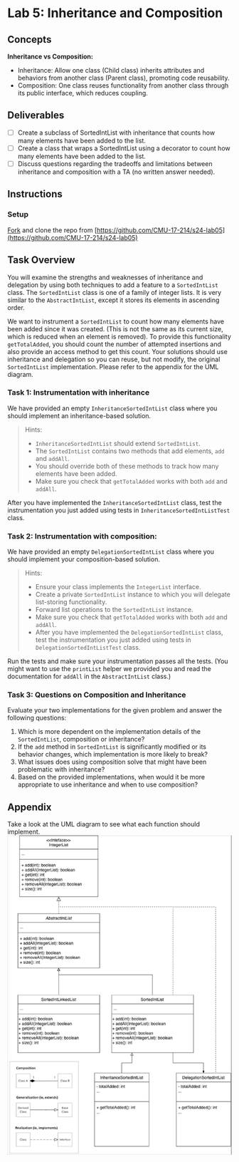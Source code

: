 # Lab 5: Inheritance and Composition

## Concepts
**Inheritance vs Composition:**
+ Inheritance: Allow one class (Child class) inherits attributes and behaviors from another class (Parent class), promoting code reusability.
+ Composition: One class reuses functionality from another class through its public interface, which reduces coupling. 

## Deliverables
- [ ] Create a subclass of SortedIntList with inheritance that counts how many elements have been added to the list. 
- [ ] Create a class that wraps a SortedIntList using a decorator to count how many elements have been added to the list.
- [ ] Discuss questions regarding the tradeoffs and limitations between inheritance and composition with a TA (no written answer needed).

## Instructions

### Setup
<u>Fork</u> and clone the repo from [https://github.com/CMU-17-214/s24-lab05](https://github.com/CMU-17-214/s24-lab05)

## Task Overview
You will examine the strengths and weaknesses of inheritance and delegation by using both techniques to add a feature to a ```SortedIntList``` class. The ```SortedIntList``` class is one of a family of integer lists. It is very similar to the  ```AbstractIntList```, except it stores its elements in ascending order.

We want to instrument a ```SortedIntList``` to count how many elements have been added since it was created. (This is not the same as its current size, which is reduced when an element is removed). To provide this functionality ```getTotalAdded```, you should count the number of attempted insertions and also provide an access method to get this count. Your solutions should use inheritance and delegation so you can reuse, but not modify, the original ```SortedIntList``` implementation. Please refer to the appendix for the UML diagram. 


### Task 1: Instrumentation with inheritance
We have provided an empty ```InheritanceSortedIntList``` class where you should implement an inheritance-based solution. 
    
> Hints: 
> + ```InheritanceSortedIntList``` should extend ```SortedIntList```. 
> + The ```SortedIntList``` contains two methods that add elements, ```add``` and ```addAll```. 
> + You should override both of these methods to track how many elements have been added.
> + Make sure you check that ```getTotalAdded``` works with both ```add``` and ```addAll```.

After you have implemented the ```InheritanceSortedIntList``` class, test the instrumentation you just added using tests in ```InheritanceSortedIntListTest``` class. 

### Task 2: Instrumentation with composition:
We have provided an empty ```DelegationSortedIntList``` class where you should implement your composition-based solution.

> Hints: 
> + Ensure your class implements the ```IntegerList``` interface.
> + Create a private ```SortedIntList``` instance to which you will delegate list-storing functionality.
> + Forward list operations to the ```SortedIntList``` instance.
> + Make sure you check that ```getTotalAdded``` works with both ```add``` and ```addAll```.
> + After you have implemented the ```DelegationSortedIntList``` class, test the instrumentation you just added using tests in ```DelegationSortedIntListTest``` class. 


Run the tests and make sure your instrumentation passes all the tests. 
(You might want to use the ```printList``` helper we provided you and read the documentation for ```addAll``` in the ```AbstractIntList``` class.) 

### Task 3: Questions on Composition and Inheritance 
Evaluate your two implementations for the given problem and answer the following questions:
1. Which is more dependent on the implementation details of the ```SortedIntList```, composition or inheritance?
2. If the ```add``` method in ```SortedIntList``` is significantly modified or its behavior changes, which implementation is more likely to break?
3. What issues does using composition solve that might have been problematic with inheritance?
4. Based on the provided implementations, when would it be more appropriate to use inheritance and when to use composition?


## Appendix
Take a look at the UML diagram to see what each function should implement.
![lab04-object-model-problem](images/lab05/Rec05_UML.jpg)













